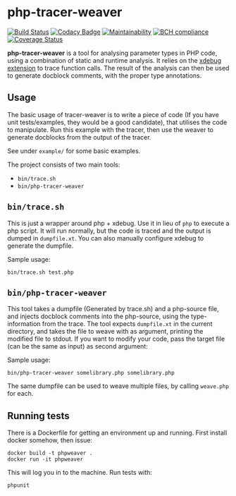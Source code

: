 php-tracer-weaver
===
[![Build Status](https://travis-ci.org/AJenbo/php-tracer-weaver.svg?branch=master)](https://travis-ci.org/AJenbo/php-tracer-weaver)
[![Codacy Badge](https://api.codacy.com/project/badge/Grade/cc2ad72a9e4c47a9bbc84037a29857a8)](https://www.codacy.com/app/AJenbo/php-tracer-weaver?utm_source=github.com&amp;utm_medium=referral&amp;utm_content=AJenbo/php-tracer-weaver&amp;utm_campaign=Badge_Grade)
[![Maintainability](https://api.codeclimate.com/v1/badges/412a2f0203c7ed255bee/maintainability)](https://codeclimate.com/github/AJenbo/php-tracer-weaver/maintainability)
[![BCH compliance](https://bettercodehub.com/edge/badge/AJenbo/php-tracer-weaver?branch=master)](https://bettercodehub.com/)
[![Coverage Status](https://coveralls.io/repos/github/AJenbo/php-tracer-weaver/badge.svg?branch=master)](https://coveralls.io/github/AJenbo/php-tracer-weaver?branch=master)

**php-tracer-weaver** is a tool for analysing parameter types in PHP code, using a combination of static and runtime analysis. It relies on the [xdebug extension](http://www.xdebug.org/docs/execution_trace) to trace function calls. The result of the analysis can then be used to generate docblock comments, with the proper type annotations.

Usage
---

The basic usage of tracer-weaver is to write a piece of code (If you have unit tests/examples, they would be a good candidate), that utilises the code to manipulate. Run this example with the tracer, then use the weaver to generate docblocks from the output of the tracer.

See under `example/` for some basic examples.

The project consists of two main tools:

* `bin/trace.sh`
* `bin/php-tracer-weaver`

`bin/trace.sh`
---

This is just a wrapper around php + xdebug. Use it in lieu of `php` to execute a php script. It will run normally, but the code is traced and the output is dumped in `dumpfile.xt`. You can also manually configure xdebug to generate the dumpfile.

Sample usage:

    bin/trace.sh test.php

`bin/php-tracer-weaver`
---

This tool takes a dumpfile (Generated by trace.sh) and a php-source file, and injects docblock comments into the php-source, using the type-information from the trace. The tool expects `dumpfile.xt` in the current directory, and takes the file to weave with as argument, printing the modified file to stdout. If you want to modify your code, pass the target file (can be the same as input) as second argument:

Sample usage:

    bin/php-tracer-weaver somelibrary.php somelibrary.php

The same dumpfile can be used to weave multiple files, by calling `weave.php` for each.

Running tests
---

There is a Dockerfile for getting an environment up and running. First install docker somehow, then issue:

    docker build -t phpweaver .
    docker run -it phpweaver

This will log you in to the machine. Run tests with:

    phpunit